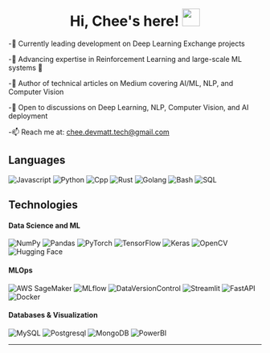 <!-- <img src = "https://miro.medium.com/v2/resize:fit:1400/1*bhFifratH9DjKqMBTeQG5A.gif" style = "width: 1600px; height: 500px;"> -->

<h1 align="center">
Hi, Chee's here!
 <a>
  <img src="https://media.giphy.com/media/hvRJCLFzcasrR4ia7z/giphy.gif" width="35">
 </a>
</h1>

-🔭 Currently leading development on Deep Learning Exchange projects<br>

-🌱 Advancing expertise in Reinforcement Learning and large-scale ML systems 🤖<br>

-📝 Author of technical articles on Medium covering AI/ML, NLP, and Computer Vision<br>

-💬 Open to discussions on Deep Learning, NLP, Computer Vision, and AI deployment<br>

-📫 Reach me at: chee.devmatt.tech@gmail.com

## Languages

<p>
 <a target="_blank">
        <img alt="Javascript" src="https://img.shields.io/badge/Javascipt-%2312100E.svg?logo=python&style=for-the-badge&logoColor=blue"/>
    </a>
    <a target="_blank">
        <img alt="Python" src="https://img.shields.io/badge/Python-%2312100E.svg?logo=python&style=for-the-badge&logoColor=green"/>
    </a>
    <a target="_blank">
        <img alt="Cpp" src="https://img.shields.io/badge/C++-%2312100E.svg?&logo=cplusplus&style=for-the-badge&logoColor=00599C"/>
    </a>
    <a target="_blank">
        <img alt="Rust" src="https://img.shields.io/badge/Rust-%2312100E.svg?&logo=rust&style=for-the-badge&logoColor=red"/>
    </a>
    <a target="_blank">
        <img alt="Golang" src="https://img.shields.io/badge/Go-%2312100E.svg?&logo=go&style=for-the-badge&logoColor=19acbf"/>
    </a>
    <a target="_blank">
        <img alt="Bash" src="https://img.shields.io/badge/Bash-%2312100E.svg?logo=gnu-bash&logoColor=white&style=for-the-badge"/>
    </a>
    <a target="_blank">
        <img alt="SQL" src="https://img.shields.io/badge/SQL-%2312100E.svg?style=for-the-badge&logo=mysql&logoColor=white"/>
    </a>
</p>

## Technologies

#### Data Science and ML

![NumPy](https://img.shields.io/badge/NumPy-%2312100E.svg?style=for-the-badge&logo=NumPy&logoColor=0c6678)
![Pandas](https://img.shields.io/badge/Pandas-%2312100E.svg?style=for-the-badge&logo=pandas&logoColor=white)
![PyTorch](https://img.shields.io/badge/-PyTorch-%2312100E.svg?&logo=PyTorch&style=for-the-badge)
![TensorFlow](https://img.shields.io/badge/-TensorFlow-%2312100E.svg?&logo=TensorFlow&style=for-the-badge)
![Keras](https://img.shields.io/badge/Keras-%2312100E.svg?style=for-the-badge&logo=Keras&logoColor=red)
![OpenCV](https://img.shields.io/badge/OpenCV-%2312100E.svg?style=for-the-badge&logo=OpenCV&logoColor=5c7ce8)
![Hugging Face](https://img.shields.io/badge/Hugging%20Face-%2312100E.svg?style=for-the-badge)


#### MLOps

![AWS SageMaker](https://img.shields.io/badge/aws-%2312100E?style=for-the-badge&logo=amazonaws)
![MLflow](https://img.shields.io/badge/MLflow-%2312100E?style=for-the-badge&logo=MLFlow)
![DataVersionControl](https://img.shields.io/badge/DVC-%2312100E?style=for-the-badge&logo=DVC&logoColor=13ADC7)
![Streamlit](https://img.shields.io/badge/-Streamlit-%2312100E.svg?&logo=Streamlit&style=for-the-badge)
![FastAPI](https://img.shields.io/badge/FastAPI-%2312100E?style=for-the-badge&logo=FastAPI&logoColor=009688)
![Docker](https://img.shields.io/badge/-Docker-%2312100E.svg?&logo=Docker&style=for-the-badge)

#### Databases & Visualization

![MySQL](https://img.shields.io/badge/MySQL-%2312100E?style=for-the-badge&logo=MySQL&logoColor=white)
![Postgresql](https://img.shields.io/badge/postgresql-%2312100E?style=for-the-badge&logo=postgresql)
![MongoDB](https://img.shields.io/badge/mongodb-%2312100E?style=for-the-badge&logo=mongodb&logoColor=13ADC7)
![PowerBI](https://img.shields.io/badge/PowerBI-%2312100E?style=for-the-badge&logo=PowerBI)

---



<!-- <p><img align="left" src="https://github-readme-streak-stats.herokuapp.com/?user=datamaven14&" alt="datamaven14" /></p> -->
